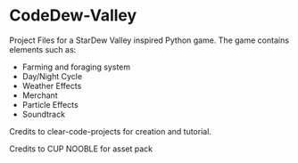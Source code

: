 # CodeDew-Valley
Project Files for a StarDew Valley inspired Python game. The game contains elements such as: 
* Farming and foraging system
* Day/Night Cycle
* Weather Effects
* Merchant
* Particle Effects
* Soundtrack

Credits to clear-code-projects for creation and tutorial. 

Credits to CUP NOOBLE for asset pack
